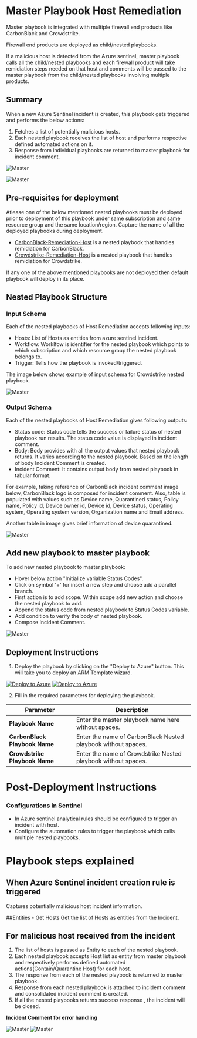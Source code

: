 # Master Playbook Host Remediation 

Master playbook is integrated with multiple firewall end products like CarbonBlack and Crowdstrike.

Firewall end products are deployed as child/nested playbooks.

If a malicious host is detected from the Azure sentinel, master playbook calls all the child/nested playbooks and each firewall product will take remidiation steps needed on that host and comments will be passed to the master playbook from the child/nested playbooks involving multiple products. 

## Summary
 When a new Azure Sentinel incident is created, this playbook gets triggered and performs the below actions:
 1. Fetches a list of potentially malicious hosts.
 2. Each nested playbook receives the list of host and performs respective defined automated actions on it.
 3. Response from individual playbooks are returned to master playbook for incident comment. 

![Master](./Images/PlaybookDesignerLight.png)

![Master](./Images/PlaybookDesignerDark.png)


 ## Pre-requisites for deployment
Atlease one of the below mentioned nested playbooks must be deployed prior to deployment of this playbook under same subscription and same resource group and the same location/region. Capture the name of all the deployed playbooks during deployment.

- [CarbonBlack-Remediation-Host](/MasterPlaybook-Host-Remediation/CarbonBlack-Remediation-Host/azuredeploy.json) is a nested playbook that handles remidiation for CarbonBlack.  
- [Crowdstrike-Remediation-Host](/MasterPlaybook-Host-Remediation/Crowdstrike-Remediation-Host/azuredeploy.json) is a nested playbook that handles remidiation for Crowdstrike.  

If any one of the above mentioned playbooks are not deployed then default playbook will deploy in its place.

## Nested Playbook Structure

### Input Schema

Each of the nested playbooks of Host Remediation accepts following inputs:
- Hosts: List of Hosts as entities from azure sentinel incident.
- Workflow: Worklfow is identifier for the nested playbook which points to which subscription and which resource group the nested playbook belongs to.
- Trigger: Tells how the playbook is invoked/triggered.

The image below shows example of input schema for Crowdstrike nested playbook.

![Master](./Images/InputSchema.jpg)

### Output Schema

Each of the nested playbooks of Host Remediation gives following outputs:

- Status code: Status code tells the success or failure status of nested playbook run results. The status code value is displayed in incident comment.
- Body: Body provides with all the output values that nested playbook returns. It varies according to the nested playbook. Based on the length of body Incident Comment is created.
- Incident Comment: It contains output body from nested playbook in tabular format. 

For example, taking reference of CarbonBlack incident comment image below, CarbonBlack logo is composed for incident comment.
Also, table is populated with values such as Device name, Quarantined status, Policy name, Policy id, Device owner id, Device id, Device status, Operating system, Operating system version, Organization name and Email address.

Another table in image gives brief information of device quarantined.

![Master](./Images/IncidentComment.png)


## Add new playbook to master playbook

To add new nested playbook to master playbook:
- Hover below action "Initialize variable Status Codes".
- Click on symbol '+' for insert a new step and choose add a parallel branch.
- First action is to add scope. Within scope add new action and choose the nested playbook to add.
- Append the status code from nested playbook to Status Codes variable.
- Add condition to verify the body of nested playbook.
- Compose Incident Comment.

![Master](./Images/AddNestedPlaybook.PNG)


 ## Deployment Instructions
 1. Deploy the playbook by clicking on the "Deploy to Azure" button. This will take you to deploy an ARM Template wizard.

[![Deploy to Azure](https://aka.ms/deploytoazurebutton)](https://portal.azure.com/#create/Microsoft.Template/uri/https%3A%2F%2Fraw.githubusercontent.com%2FAzure%2FAzure-Sentinel%2Ftree%2Fmaster%2FMasterPlaybooks%2FRemediation-Host%2FMasterPlaybook-Host-Remediation%2Fazuredeploy.json) [![Deploy to Azure](https://aka.ms/deploytoazuregovbutton)](https://portal.azure.com/#create/Microsoft.Template/uri/https%3A%2F%2Fraw.githubusercontent.com%2FAzure%2FAzure-Sentinel%2Ftree%2Fmaster%2FMasterPlaybooks%2FRemediation-Host%2FMasterPlaybook-Host-Remediation%2Fazuredeploy.json)

 2. Fill in the required parameters for deploying the playbook.

 | Parameter  | Description |
| ------------- | ------------- |
| **Playbook Name** | Enter the master playbook name here without spaces. |
| **CarbonBlack Playbook Name**|Enter the name of CarbonBlack Nested playbook without spaces. |
| **Crowdstrike Playbook Name** | Enter the name of Crowdstrike Nested playbook without spaces. |


# Post-Deployment Instructions

### Configurations in Sentinel
- In Azure sentinel analytical rules should be configured to trigger an incident with host. 
- Configure the automation rules to trigger the playbook which calls multiple nested playbooks.

# Playbook steps explained
## When Azure Sentinel incident creation rule is triggered
Captures potentially malicious host incident information.

##Entities - Get Hosts
Get the list of Hosts as entities from the Incident.

## For malicious host received from the incident
 1. The list of hosts is passed as Entity to each of the nested playbook.
 2. Each nested playbook accepts Host list as entity from master playbook and respectively performs defined automated actions(Contain/Quarantine Host) for each host.
 3. The response from each of the nested playbook is returned to master playbook.
 4. Response from each nested playbook is attached to incident comment and consolidated incident comment is created.
 5. If all the nested playbooks returns success response , the incident will be closed.

**Incident Comment for error handling**

 ![Master](./Images/IncidentCommentLight.png)
  ![Master](./Images/IncidentCommentDark.png)




